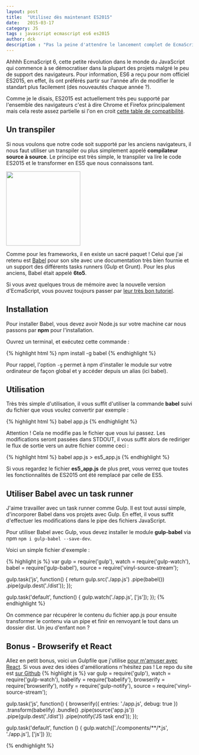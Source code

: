 ```yaml
---
layout: post
title:  "Utilisez dès maintenant ES2015"
date:   2015-03-17
category: JS
tags : javascript ecmascript es6 es2015
author: dck
description : "Pas la peine d'attendre le lancement complet de EcmaScript 2015 pour l'utiliser dans vos projets, j'ai la solution qu'il vous faut !"
---
```


Ahhhh EcmaScript 6, cette petite révolution dans le monde du JavaScript qui commence à se démocratiser dans la plupart des projets malgré le peu de support des navigateurs. Pour information, ES6 a reçu pour nom officiel ES2015, en effet, ils ont préférés partir sur l'année afin de modifier le standart plus facilement (des nouveautés chaque année ?).

Comme je le disais, ES2015 est actuellement très peu supporté par l'ensemble des navigateurs c'est à dire Chrome et Firefox principalement mais cela reste assez partielle si l'on en croit <a href="https://kangax.github.io/compat-table/es6/">cette table de compatibilité</a>.

## Un transpiler
Si nous voulons que notre code soit supporté par les anciens navigateurs, il nous faut utiliser un transpiler ou plus simplement appelé __compilateur source à source__. Le principe est très simple, le transpiler va lire le code ES2015 et le transformer en ES5 que nous connaissons tant.

<img src="https://babeljs.io/images/logo.svg" height="200" class="block" />

Comme pour les frameworks, il en existe un sacré paquet ! Celui que j'ai retenu est <a href="https://babeljs.io/">Babel</a> pour son site avec une documentation très bien fournie et un support des différents tasks runners (Gulp et Grunt). Pour les plus anciens, Babel était appelé __6to5__.

Si vous avez quelques trous de mémoire avec la nouvelle version d'EcmaScript, vous pouvez toujours passer par <a href="https://babeljs.io/docs/learn-es6/">leur très bon tutoriel</a>.

## Installation

Pour installer Babel, vous devez avoir Node.js sur votre machine car nous passons par __npm__ pour l'installation.

Ouvrez un terminal, et exécutez cette commande :

{% highlight html %}
  npm install -g babel
{% endhighlight %} 

Pour rappel, l'option `-g` permet à npm d'installer le module sur votre ordinateur de façon global et y accéder depuis un alias (ici babel).

## Utilisation

Très très simple d'utilisation, il vous suffit d'utiliser la commande __babel__ suivi du fichier que vous voulez convertir par exemple :

{% highlight html %}
  babel app.js
{% endhighlight %} 

Attention ! Cela ne modifie pas le fichier que vous lui passez. Les modifications seront passées dans STDOUT, il vous suffit alors de rediriger le flux de sortie vers un autre fichier comme ceci :

{% highlight html %}
  babel app.js > es5_app.js
{% endhighlight %} 

Si vous regardez le fichier __es5_app.js__ de plus pret, vous verrez que toutes les fonctionnalités de ES2015 ont été remplacé par celle de ES5.

## Utiliser Babel avec un task runner

J'aime travailler avec un task runner comme Gulp. Il est tout aussi simple, d'incorporer Babel dans vos projets avec Gulp.
En effet, il vous suffit d'effectuer les modifications dans le pipe des fichiers JavaScript. 

Pour utiliser Babel avec Gulp, vous devez installer le module __gulp-babel__ via npm `npm i gulp-babel --save-dev`.

Voici un simple fichier d'exemple :

{% highlight js %}
var gulp = require('gulp'),
watch    = require('gulp-watch'),
babel    = require('gulp-babel'),
source   = require('vinyl-source-stream');

gulp.task('js', function() {
  return gulp.src('./app.js')
    .pipe(babel())
    .pipe(gulp.dest('./dist'));
});

gulp.task('default', function() {
  gulp.watch('./app.js', ['js']);
});
{% endhighlight %}

On commence par récupérer le contenu du fichier app.js pour ensuite transformer le contenu via un pipe et finir en renvoyant le tout dans un dossier dist. Un jeu d'enfant non ?

## Bonus - Browserify et React

Allez en petit bonus, voici un Gulpfile que j'utilise <a href="react.thomasdeconinck.fr">pour m'amuser avec React</a>. Si vous avez des idées d'améliorations n'hésitez pas ! Le repo du site est <a href="https://github.com/DCKT/Test-React">sur Github</a>
{% highlight js %}
var gulp   = require('gulp'),
watch      = require('gulp-watch'),
babelify   = require('babelify'),
browserify = require('browserify'),
notify     = require('gulp-notify'),
source     = require('vinyl-source-stream');


gulp.task('js', function() {
  browserify({
    entries: './app.js',
    debug: true
  })
  .transform(babelify)
  .bundle()
  .pipe(source('app.js'))
  .pipe(gulp.dest('./dist'))
  .pipe(notify('JS task end'));
});

gulp.task('default', function () {
  gulp.watch(['./components/**/*.js', './app.js'], ['js'])
});

{% endhighlight %}